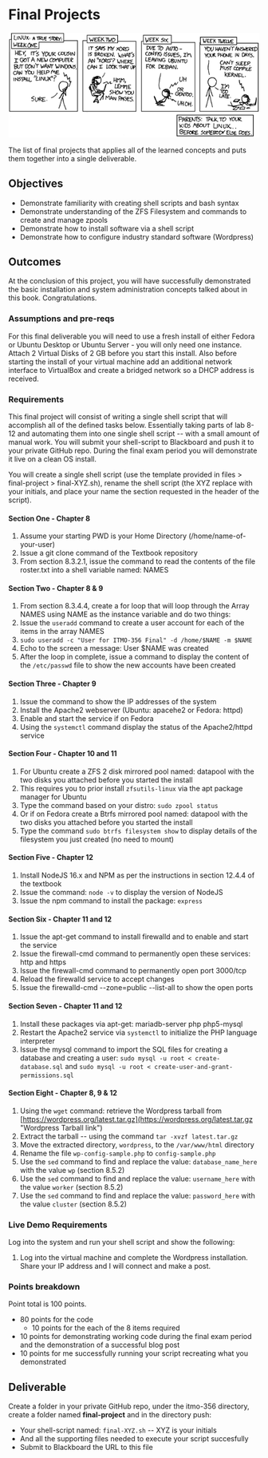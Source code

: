 # Final Projects

![*Projects sometimes get out of hand...*](../../images/Chapter-Header/Appendix-D/cautionary.png "Project gets out of hand")

The list of final projects that applies all of the learned concepts and puts them together into a single deliverable.

## Objectives

* Demonstrate familiarity with creating shell scripts and bash syntax
* Demonstrate understanding of the ZFS Filesystem and commands to create and manage zpools
* Demonstrate how to install software via a shell script
* Demonstrate how to configure industry standard software (Wordpress)

## Outcomes

At the conclusion of this project, you will have successfully demonstrated the basic installation and system administration concepts talked about in this book.  Congratulations.

### Assumptions and pre-reqs

For this final deliverable you will need to use a fresh install of either Fedora or Ubuntu Desktop or Ubuntu Server - you will only need one instance. Attach 2 Virtual Disks of 2 GB before you start this install.  Also before starting the install of your virtual machine add an additional network interface to VirtualBox and create a bridged network so a DHCP address is received.

### Requirements

This final project will consist of writing a single shell script that will accomplish all of the defined tasks below.  Essentially taking parts of lab 8-12 and automating them into one single shell script -- with a small amount of manual work.  You will submit your shell-script to Blackboard and push it to your private GitHub repo.  During the final exam period you will demonstrate it live on a clean OS install.

You will create a single shell script (use the template provided in files > final-project > final-XYZ.sh), rename the shell script (the XYZ replace with your initials, and place your name the section requested in the header of the script).  

#### Section One - Chapter 8

1. Assume your starting PWD is your Home Directory (/home/name-of-your-user)
1. Issue a git clone command of the Textbook repository
1. From section 8.3.2.1, issue the command to read the contents of the file roster.txt into a shell variable named: NAMES

#### Section Two - Chapter 8 & 9

1. From section 8.3.4.4, create a for loop that will loop through the Array NAMES using NAME as the instance variable and do two things:
1. Issue the `useradd` command to create a user account for each of the items in the array NAMES
1. `sudo useradd -c "User for ITMO-356 Final" -d /home/$NAME -m $NAME`
1. Echo to the screen a message: User $NAME was created
1. After the loop in complete, issue a command to display the content of the `/etc/passwd` file to show the new accounts have been created

#### Section Three - Chapter 9

1. Issue the command to show the IP addresses of the system
1. Install the Apache2 webserver (Ubuntu: apacehe2 or Fedora: httpd)
1. Enable and start the service if on Fedora
1. Using the `systemctl` command display the status of the Apache2/httpd service

#### Section Four - Chapter 10 and 11

1. For Ubuntu create a ZFS 2 disk mirrored pool named: datapool with the two disks you attached before you started the install
1. This requires you to prior install `zfsutils-linux` via the apt package manager for Ubuntu
1. Type the command based on your distro: `sudo zpool status`
1. Or if on Fedora create a Btrfs mirrored pool named: datapool with the two disks you attached before you started the install
1. Type the command `sudo btrfs filesystem show` to display details of the filesystem you just created (no need to mount)

#### Section Five - Chapter 12

1. Install NodeJS 16.x and NPM as per the instructions in section 12.4.4 of the textbook
1. Issue the command: `node -v` to display the version of NodeJS
1. Issue the npm command to install the package: `express`

#### Section Six - Chapter 11 and 12

1. Issue the apt-get command to install firewalld and to enable and start the service
1. Issue the firewall-cmd command to permanently open these services: http and https
1. Issue the firewall-cmd command to permanently open port 3000/tcp
1. Reload the firewalld service to accept changes
1. Issue the firewalld-cmd --zone=public --list-all to show the open ports

#### Section Seven - Chapter 11 and 12

1. Install these packages via apt-get: mariadb-server php php5-mysql
1. Restart the Apache2 service via `systemctl` to initialize the PHP language interpreter
1. Issue the mysql command to import the SQL files for creating a database and creating a user: `sudo mysql -u root < create-database.sql` and `sudo mysql -u root < create-user-and-grant-permissions.sql`

#### Section Eight - Chapter 8, 9 & 12

1. Using the `wget` command: retrieve the Wordpress tarball from [https://wordpress.org/latest.tar.gz](https://wordpress.org/latest.tar.gz "Wordpress Tarball link")
1. Extract the tarball -- using the command `tar -xvzf latest.tar.gz`
1. Move the extracted directory, `wordpress`, to the `/var/www/html` directory
1. Rename the file `wp-config-sample.php` to `config-sample.php`
1. Use the `sed` command to find and replace the value: `database_name_here` with the value `wp` (section 8.5.2)
1. Use the `sed` command to find and replace the value: `username_here` with the value `worker` (section 8.5.2)
1. Use the `sed` command to find and replace the value: `password_here` with the value `cluster` (section 8.5.2)

### Live Demo Requirements

Log into the system and run your shell script and show the following:

1. Log into the virtual machine and complete the Wordpress installation.  Share your IP address and I will connect and make a post.

### Points breakdown

Point total is 100 points.

* 80 points for the code
  * 10 points for the each of the 8 items required
* 10 points for demonstrating working code during the final exam period and the demonstration of a successful blog post
* 10 points for me successfully running your script recreating what you demonstrated

## Deliverable

Create a folder in your private GitHub repo, under the itmo-356 directory, create a folder named **final-project** and in the directory push:

* Your shell-script named: `final-XYZ.sh` -- XYZ is your initials
* And all the supporting files needed to execute your script succesfully
* Submit to Blackboard the URL to this file
